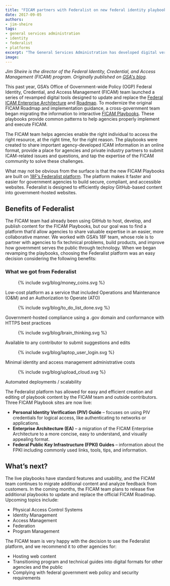 ```yaml
---
title: "FICAM partners with Federalist on new federal identity playbooks"
date: 2017-09-05
authors:
- jim-sheire
tags:
- general services administration
- identity
- federalist
- platforms
excerpt: "The General Services Administration has developed digital versions of its Federal Identity, Credential and Access Management Roadmap and associated implementation guidance and put them online with the adoption of 18F’s Federalist platform."
image: 
---
```


_Jim Sheire is the director of the Federal Identity, Credential, and Access Management (FICAM) program. Originally published on [GSA's blog](https://gsablogs.gsa.gov/gsablog/2017/08/22/ficam-program-collaborates-with-18f-to-deliver-key-gsa-cyber-security-tools-and-resources/)._ 

This past year, GSA’s Office of Government-wide Policy (OGP) Federal Identity, Credential, and Access Management (FICAM) team launched a series of revamped digital tools designed to update and replace the [Federal ICAM Enterprise Architecture](https://arch.idmanagement.gov/) and [Roadmap](https://www.idmanagement.gov/build/#roadmap). To modernize the original FICAM Roadmap and implementation guidance, a cross-government team began migrating the information to interactive [FICAM Playbooks](https://www.idmanagement.gov/build/#playbooks). These playbooks provide common patterns to help agencies properly implement and execute FICAM.  

The FICAM team helps agencies enable the right individual to access the right resource, at the right time, for the right reason. The playbooks were created to share important agency-developed ICAM information in an online format, provide a place for agencies and private industry partners to submit ICAM-related issues and questions, and tap the expertise of the FICAM community to solve these challenges.


What may not be obvious from the surface is that the new FICAM Playbooks are built on [18F’s Federalist platform](https://federalist.18f.gov/). The platform makes it faster and easier for government agencies to build secure, compliant, and accessible websites. Federalist is designed to efficiently deploy GitHub-based content into government-hosted websites.  

## Benefits of Federalist
The FICAM team had already been using GitHub to host, develop, and publish content for the FICAM Playbooks, but our goal was to find a platform that’d allow agencies to share valuable expertise in an easier, more collaborative manner. We worked with GSA’s 18F team, whose role is to partner with agencies to fix technical problems, build products, and improve how government serves the public through technology. When we began revamping the playbooks, choosing the Federalist platform was an easy decision considering the following benefits:

### What we got from Federalist

<section class="usa-grid">
	<div class="icon-list-blog">
		<figure class="icon-list-image">{% include svg/blog/money_coins.svg %}</figure>
		<div class="icon-list-text-blog">
 			<p class="p-bold">Low-cost platform as a service that included Operations and Maintenance (O&M) and an Authorization to Operate (ATO) </p>
		</div>
	</div>
	<div class="icon-list-blog">
		<figure class="icon-list-image-blog">{% include svg/blog/to_do_list_done.svg %}</figure>
		<div class="icon-list-text-blog">
			<p class="p-bold">Government-hosted compliance using a .gov domain and conformance with HTTPS best practices </p>
		</div>
	</div>
	<div class="icon-list-blog">
		<figure class="icon-list-image-blog">{% include svg/blog/brain_thinking.svg %}</figure>
		<div class="icon-list-text-blog">
		  <p class="p-bold">Available to any contributor to submit suggestions and edits</p>
		</div>
	</div>
	<div class="icon-list-blog">
		<figure class="icon-list-image-blog">{% include svg/blog/laptop_user_login.svg %}</figure>
		<div class="icon-list-text-blog">
		  <p class="p-bold">Minimal identity and access management administrative costs</p>
		</div>
	</div>
	<div class="icon-list-blog">
		<figure class="icon-list-image-blog">{% include svg/blog/upload_cloud.svg %}</figure>
		<div class="icon-list-text-blog">
		  <p class="p-bold">Automated deployments / scalability</p>
		</div>
	</div>
</section>
        

The Federalist platform has allowed for easy and efficient creation and editing of playbook content by the FICAM team and outside contributors. Three FICAM Playbook sites are now live:
- **Personal Identity Verification (PIV) Guide** – focuses on using PIV credentials for logical access, like authenticating to networks or applications.
- **Enterprise Architecture (EA)** – a migration of the FICAM Enterprise Architecture to a more concise, easy to understand, and visually appealing format.
- **Federal Public Key Infrastructure (FPKI) Guides** – information about the FPKI including commonly used links, tools, tips, and information.

## What’s next?
The live playbooks have standard features and usability, and the FICAM team continues to migrate additional content and analyze feedback from customers. In the coming months, the FICAM team plans to release five additional playbooks to update and replace the official FICAM Roadmap. Upcoming topics include: 
- Physical Access Control Systems
- Identity Management
- Access Management
- Federation
- Program Management

The FICAM team is very happy with the decision to use the Federalist platform, and we recommend it to other agencies for:
- Hosting web content
- Transitioning program and technical guides into digital formats for other agencies and the public
- Complying with federal government web policy and security requirements

